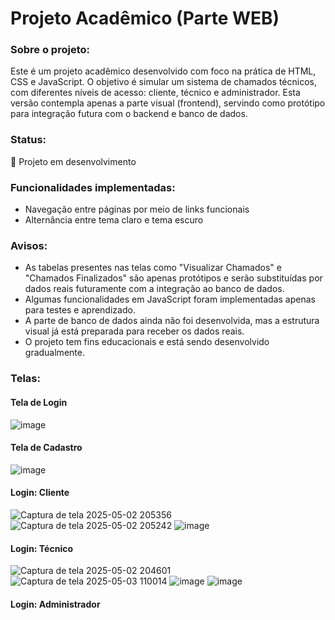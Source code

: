 # Projeto Acadêmico (Parte WEB)
### Sobre o projeto:
Este é um projeto acadêmico desenvolvido com foco na prática de HTML, CSS e JavaScript. O objetivo é simular um sistema de chamados técnicos, com diferentes níveis de acesso: cliente, técnico e administrador. Esta versão contempla apenas a parte visual (frontend), servindo como protótipo para integração futura com o backend e banco de dados.

### Status:
🚧 Projeto em desenvolvimento

### Funcionalidades implementadas:
- Navegação entre páginas por meio de links funcionais
- Alternância entre tema claro e tema escuro

### Avisos:
- As tabelas presentes nas telas como "Visualizar Chamados" e "Chamados Finalizados" são apenas protótipos e serão substituídas por dados reais futuramente com a integração ao banco de dados.
- Algumas funcionalidades em JavaScript foram implementadas apenas para testes e aprendizado.
- A parte de banco de dados ainda não foi desenvolvida, mas a estrutura visual já está preparada para receber os dados reais.
- O projeto tem fins educacionais e está sendo desenvolvido gradualmente.

### Telas:
#### Tela de Login
![image](https://github.com/user-attachments/assets/b0c6da0c-efbe-457f-9f61-dc7a0484ec07)

#### Tela de Cadastro
![image](https://github.com/user-attachments/assets/1be5778c-bf3d-47fc-a615-b45b93f18c04)

#### Login: Cliente
![Captura de tela 2025-05-02 205356](https://github.com/user-attachments/assets/e89cd320-4fcb-4292-be87-5ff09695ef54)
![Captura de tela 2025-05-02 205242](https://github.com/user-attachments/assets/32f0037a-8646-4e5b-af33-373c84c00228)
![image](https://github.com/user-attachments/assets/4c7ba579-c679-4131-a077-b12bab626656)

#### Login: Técnico
![Captura de tela 2025-05-02 204601](https://github.com/user-attachments/assets/90419650-f447-4906-ad09-3015e9a11e4b)
![Captura de tela 2025-05-03 110014](https://github.com/user-attachments/assets/e8847a6f-5900-4f9b-bcbd-bc94cb240d35)
![image](https://github.com/user-attachments/assets/eee5faaf-8f2d-4f8f-8498-a55f21c475f0)
![image](https://github.com/user-attachments/assets/8adcd7dc-97fa-4322-bd2a-b3f8da7d2755)


#### Login: Administrador

